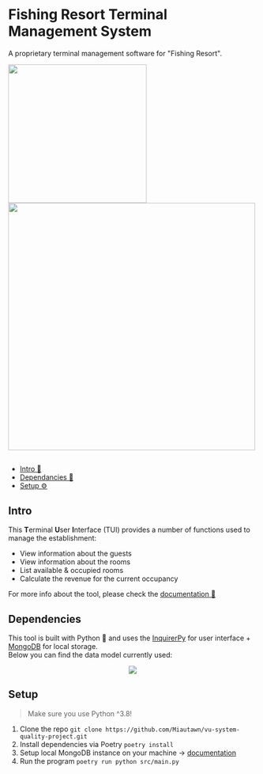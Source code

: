 # Fishing Resort Terminal Management System

A proprietary terminal management software for "Fishing Resort".
<p float="left">
  <img src="https://github.com/Miautawn/vu-system-quality-project/assets/24988290/d19b78e1-61a3-4274-a9e2-46160a3271eb" width="280" />
  <img src="https://github.com/Miautawn/vu-system-quality-project/assets/24988290/702bcfec-7c13-4c68-9f3a-ed6feeeb44c9" width="500" /> 
</p>

## 
* [Intro 📑](#intro)
* [Dependancies 📌](#dependencies)
* [Setup ⚙️](#setup)

## Intro
This **T**erminal **U**ser **I**nterface (TUI) provides a number of functions used to manage the establishment:
* View information about the guests
* View information about the rooms
* List available & occupied rooms
* Calculate the revenue for the current occupancy

For more info about the tool, please check the [documentation 📖](https://fishing-resort.atlassian.net/wiki/home)

## Dependencies
This tool is built with Python 🐍 and uses the [InquirerPy](https://inquirerpy.readthedocs.io/en/latest/) for user interface + [MongoDB](https://www.mongodb.com/) for local storage.  
Below you can find the data model currently used:
<p align="center">
  <img src="https://user-images.githubusercontent.com/24988290/197361836-3d10a1be-0fcb-4c90-a73a-32b837730849.png">
</p>

## Setup
> Make sure you use Python ^3.8!

1. Clone the repo `git clone https://github.com/Miautawn/vu-system-quality-project.git`
2. Install dependencies via Poetry `poetry install`
3. Setup local MongoDB instance on your machine -> [documentation](https://www.mongodb.com/docs/manual/installation/)
4. Run the program `poetry run python src/main.py`

